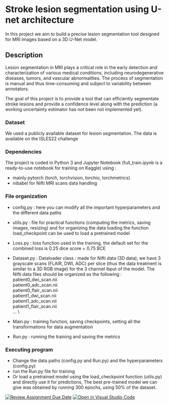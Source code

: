 # Stroke lesion segmentation using U-net architecture

In this project we aim to build a precise lesion segmentation tool designed for MRI images based on a 3D U-Net model.

## Description

Lesion segmentation in MRI plays a critical role in the early detection and characterization of various medical conditions, including neurodegenerative diseases, tumors, and vascular abnormalities. The process of segmentation is manual and thus time-consuming and subject to variability between annotators. 

The goal of this project is to provide a tool that can efficiently segmentate stroke lesions and provide a confidence level along with the prediction (a working uncertainty estimator has not been not implemented yet).

### Dataset

We used a publicly available dataset for lesion segmentation. The data is available on the ISLES22 challenge 

### Dependencies

The project is coded in Python 3 and Jupyter Notebook (full_train.ipynb is a ready-to-use notebook for training on Kaggle) using :
- mainly pytorch (torch, torchvision, torchio, torchmetrics)
- nibabel for Nifti MRI scans data handling

### File organization

- config.py : here you can modify all the important hyperparameters and the different data paths

- utils.py : file for practical functions (computing the metrics, saving images, resizing) and for organizing the data loading
the function load_checkpoint can be used to load a pretrained model

- Loss.py :  loss function used in the training, the default set for the combined loss is 0.25 dice score + 0.75 BCE

- Dataset.py : Dataloader class : made for Nifti data (3D data), we have 3 grayscale scans (FLAIR, DWI, ADC) per slice (thus the data treatment is similar to a 3D RGB image) for the 3 channel ibput of the model. The Nifti data files should be organized as the following : \
      patient0_dwi_scan.nii \
      patient0_adc_scan.nii  \
      patient0_flair_scan.nii  \
      patient1_dwi_scan.nii  \
      patient1_adc_scan.nii  \
      patient1_flair_scan.nii  \
      ... \
      

- Main.py : training function, saving checkpoints, setting all the transformations for data augmentation

- Run.py : running the training and saving the metrics

### Executing program

- Change the data paths (config.py and Run.py) and the hyperparameters (config.py)
- run the Run.py file for training
- Or load a pretrained model using the load_checkpoint function (utils.py) and directly use it for predictions, The best pre-trained model we can give was obtained by running 300 epochs, using 50% of the dataset.





[![Review Assignment Due Date](https://classroom.github.com/assets/deadline-readme-button-24ddc0f5d75046c5622901739e7c5dd533143b0c8e959d652212380cedb1ea36.svg)](https://classroom.github.com/a/fEFF99tU)
[![Open in Visual Studio Code](https://classroom.github.com/assets/open-in-vscode-718a45dd9cf7e7f842a935f5ebbe5719a5e09af4491e668f4dbf3b35d5cca122.svg)](https://classroom.github.com/online_ide?assignment_repo_id=12937603&assignment_repo_type=AssignmentRepo)
